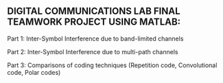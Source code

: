 DIGITAL COMMUNICATIONS LAB FINAL TEAMWORK PROJECT USING MATLAB:
---------------------------------------------------------------------------------------
Part 1: Inter-Symbol Interference due to band-limited channels


Part 2: Inter-Symbol Interference due to multi-path channels


Part 3: Comparisons of coding techniques (Repetition code, Convolutional code, Polar codes)
